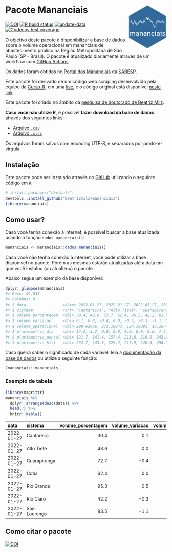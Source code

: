 
<!-- README.md is generated from README.Rmd. Please edit that file -->

# Pacote Mananciais <img src="man/figures/hexlogo.png" align="right" width = "120px"/>

<!-- badges: start -->

[![DOI](https://zenodo.org/badge/DOI/10.5281/zenodo.4733056.svg)](https://doi.org/10.5281/zenodo.4733056)
[![R build
status](https://github.com/beatrizmilz/mananciais/workflows/R-CMD-check/badge.svg)](https://github.com/beatrizmilz/mananciais/actions)
[![update-data](https://github.com/beatrizmilz/mananciais/actions/workflows/2-update_data.yaml/badge.svg)](https://github.com/beatrizmilz/mananciais/actions/workflows/2-update_data.yaml)
[![Codecov test
coverage](https://codecov.io/gh/beatrizmilz/mananciais/branch/master/graph/badge.svg)](https://codecov.io/gh/beatrizmilz/mananciais?branch=master)
<!-- badges: end -->

O objetivo deste pacote é disponibilizar a base de dados sobre o volume
operacional em mananciais de abastecimento público na Região
Metropolitana de São Paulo (SP - Brasil). O pacote é atualizado
diariamente através de um workflow com [GitHub
Actions](https://github.com/beatrizmilz/mananciais/actions).

Os dados foram obtidos no [Portal dos
Mananciais](http://mananciais.sabesp.com.br/Situacao) da
[SABESP](http://site.sabesp.com.br/site/Default.aspx).

Este pacote foi derivado de um código web scraping desenvolvido pela
equipe da [Curso-R](https://www.curso-r.com/), em uma
[live](https://youtu.be/jvZIxrMmOcQ), e o código original está
disponível [neste
link](https://github.com/curso-r/lives/blob/master/drafts/20200730_scraper_sabesp.R).

Este pacote foi criado no âmbito da [pesquisa de doutorado de Beatriz
Milz](https://beatrizmilz.github.io/tese/).

**Caso você não utilize R**, é possível **fazer download da base de
dados** através dos seguintes links:

  - [Arquivo
    `.csv`](https://github.com/beatrizmilz/mananciais/raw/master/inst/extdata/mananciais.csv)
  - [Arquivo
    `.xlsx`](https://github.com/beatrizmilz/mananciais/blob/master/inst/extdata/mananciais.xlsx?raw=true)

Os arquivos foram salvos com encoding UTF-8, e separados por
ponto-e-vírgula.

## Instalação

Este pacote pode ser instalado através do [GitHub](https://github.com/)
utilizando o seguinte código em `R`:

``` r
# install.packages("devtools")
devtools::install_github("beatrizmilz/mananciais")
library(mananciais)
```

## Como usar?

Caso você tenha conexão à internet, é possível buscar a base atualizada
usando a função `dados_mananciais()`:

``` r
mananciais <- mananciais::dados_mananciais() 
```

Caso você não tenha conexão à internet, você pode utilizar a base
disponível no pacote. Porém as mesmas estarão atualizadas até a data em
que você instalou (ou atualizou) o pacote.

Abaixo segue um exemplo da base disponível:

``` r
dplyr::glimpse(mananciais)
#> Rows: 49,835
#> Columns: 8
#> $ data                <date> 2022-01-27, 2022-01-27, 2022-01-27, 2022-01-27, 2…
#> $ sistema             <chr> "Cantareira", "Alto Tietê", "Guarapiranga", "Cotia…
#> $ volume_porcentagem  <dbl> 30.4, 48.6, 72.7, 62.4, 95.3, 42.2, 83.5, 30.3, 48…
#> $ volume_variacao     <dbl> 0.1, 0.0, -0.4, 0.0, -0.5, -0.3, -1.1, 0.1, -0.1, …
#> $ volume_operacional  <dbl> 298.61066, 272.10843, 124.38091, 10.28743, 106.917…
#> $ pluviometria_dia    <dbl> 12.2, 3.7, 0.0, 0.0, 0.0, 0.0, 0.0, 7.2, 0.0, 0.0,…
#> $ pluviometria_mensal <dbl> 191.7, 141.4, 157.4, 213.8, 216.0, 243.2, 281.8, 1…
#> $ pluviometria_hist   <dbl> 263.7, 243.3, 229.9, 217.9, 248.6, 296.9, 273.1, 2…
```

Caso queira saber o significado de cada variável, leia a [documentação
da base de
dados](https://beatrizmilz.github.io/mananciais/reference/mananciais.html)
ou utilize a seguinte função:

``` r
?mananciais::mananciais
```

### Exemplo de tabela

``` r
library(magrittr)
mananciais %>% 
  dplyr::arrange(desc(data)) %>% 
  head(7) %>%
  knitr::kable()
```

| data       | sistema      | volume\_porcentagem | volume\_variacao | volume\_operacional | pluviometria\_dia | pluviometria\_mensal | pluviometria\_hist |
| :--------- | :----------- | ------------------: | ---------------: | ------------------: | ----------------: | -------------------: | -----------------: |
| 2022-01-27 | Cantareira   |                30.4 |              0.1 |           298.61066 |              12.2 |                191.7 |              263.7 |
| 2022-01-27 | Alto Tietê   |                48.6 |              0.0 |           272.10843 |               3.7 |                141.4 |              243.3 |
| 2022-01-27 | Guarapiranga |                72.7 |            \-0.4 |           124.38091 |               0.0 |                157.4 |              229.9 |
| 2022-01-27 | Cotia        |                62.4 |              0.0 |            10.28743 |               0.0 |                213.8 |              217.9 |
| 2022-01-27 | Rio Grande   |                95.3 |            \-0.5 |           106.91780 |               0.0 |                216.0 |              248.6 |
| 2022-01-27 | Rio Claro    |                42.2 |            \-0.3 |             5.76091 |               0.0 |                243.2 |              296.9 |
| 2022-01-27 | São Lourenço |                83.5 |            \-1.1 |            74.15974 |               0.0 |                281.8 |              273.1 |

## Como citar o pacote

[![DOI](https://zenodo.org/badge/DOI/10.5281/zenodo.4733056.svg)](https://doi.org/10.5281/zenodo.4733056)
